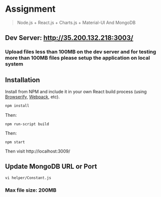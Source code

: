 Assignment
=======================

> Node.js + React.js + Charts.js + Material-UI And MongoDB

## Dev Server: http://35.200.132.218:3003/
### Upload files less than 100MB on the dev server and for testing more than 100MB files please setup the application on local system

## Installation

Install from NPM and include it in your own React build process (using [Browserify](http://browserify.org), [Webpack](http://webpack.github.io/), etc).

```bash
npm install
```
Then:
```
npm run-script build
```
Then:
```
npm start
```

Then visit http://localhost:3009/

## Update MongoDB URL or Port
```
vi helper/Constant.js
```

### Max file size: 200MB
